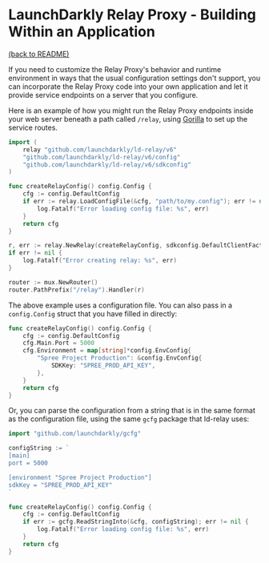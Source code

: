 # LaunchDarkly Relay Proxy - Building Within an Application

[(back to README)](../README.md)

If you need to customize the Relay Proxy's behavior and runtime environment in ways that the usual configuration settings don't support, you can incorporate the Relay Proxy code into your own application and let it provide service endpoints on a server that you configure.

Here is an example of how you might run the Relay Proxy endpoints inside your web server beneath a path called `/relay`, using [Gorilla](https://github.com/gorilla/mux) to set up the service routes.

```go
import (
    relay "github.com/launchdarkly/ld-relay/v6"
    "github.com/launchdarkly/ld-relay/v6/config"
    "github.com/launchdarkly/ld-relay/v6/sdkconfig"
)

func createRelayConfig() config.Config {
    cfg := config.DefaultConfig
    if err := relay.LoadConfigFile(&cfg, "path/to/my.config"); err != nil {
        log.Fatalf("Error loading config file: %s", err)
    }
    return cfg
}

r, err := relay.NewRelay(createRelayConfig, sdkconfig.DefaultClientFactory)
if err != nil {
    log.Fatalf("Error creating relay: %s", err)
}

router := mux.NewRouter()
router.PathPrefix("/relay").Handler(r)
```

The above example uses a configuration file. You can also pass in a `config.Config` struct that you have filled in directly:

```go
func createRelayConfig() config.Config {
    cfg := config.DefaultConfig
    cfg.Main.Port = 5000
    cfg.Environment = map[string]*config.EnvConfig{
        "Spree Project Production": &config.EnvConfig{
            SDKKey: "SPREE_PROD_API_KEY",
        },
    }
    return cfg
}
```

Or, you can parse the configuration from a string that is in the same format as the configuration file, using the same `gcfg` package that ld-relay uses:

```go
import "github.com/launchdarkly/gcfg"

configString := `
[main]
port = 5000

[environment "Spree Project Production"]
sdkKey = "SPREE_PROD_API_KEY"
`

func createRelayConfig() config.Config {
    cfg := config.DefaultConfig
    if err := gcfg.ReadStringInto(&cfg, configString); err != nil {
        log.Fatalf("Error loading config file: %s", err)
    }
    return cfg
}
```
